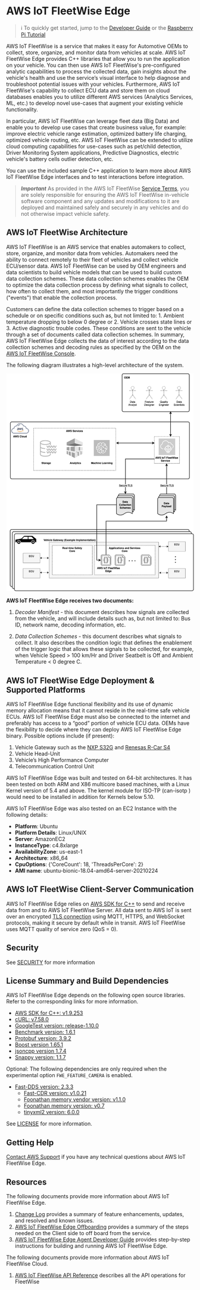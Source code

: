 AWS IoT FleetWise Edge
======================

> :information_source: To quickly get started, jump to the [Developer Guide](./docs/dev-guide/edge-agent-dev-guide.md)
  or the [Raspberry Pi Tutorial](./docs/rpi-tutorial/raspberry-pi-tutorial.md)

AWS IoT FleetWise is a service that makes it easy for Automotive OEMs to collect, store, organize, and monitor data from vehicles at scale. AWS IoT FleetWise Edge provides C++ libraries that allow you to run the application on your vehicle. You can then use AWS IoT FleetWise's pre-configured analytic capabilities to process the collected data, gain insights about the vehicle's health and use the service’s visual interface to help diagnose and troubleshoot potential issues with your vehicles. Furthermore, AWS IoT FleetWise's capability to collect ECU data and store them on cloud databases enables you to utilize different AWS services (Analytics Services, ML, etc.) to develop novel use-cases that augment your existing vehicle functionality. 

In particular, AWS IoT FleetWise can leverage fleet data (Big Data) and enable you to develop use cases that create business value, for example: improve electric vehicle range estimation, optimized battery life charging, optimized vehicle routing, etc. AWS IoT FleetWise can be extended to utilize cloud computing capabilities for use-cases such as pet/child detection, Driver Monitoring System applications, Predictive Diagnostics, electric vehicle's battery cells outlier detection, etc.

You can use the included sample C++ application to learn more about AWS IoT FleetWise Edge interfaces and to test interactions before integration.

> _**Important**_ 
> As provided in the AWS IoT FleetWise [Service Terms](https://aws.amazon.com/service-terms/), you are solely responsible for ensuring the AWS IoT FleetWise in-vehicle software component and any updates and modifications to it are deployed and maintained safely and securely in any vehicles and do not otherwise impact vehicle safety.

## AWS IoT FleetWise Architecture

AWS IoT FleetWise is an AWS service that enables automakers to collect, store, organize, and monitor data from vehicles. Automakers need the ability to connect remotely to their fleet of vehicles and collect vehicle ECU/sensor data. AWS IoT FleetWise can be used by OEM engineers and data scientists to build vehicle models that can be used to build custom data collection schemes. These data collection schemes enables the OEM to optimize the data collection process by defining what signals to collect, how often to collect them, and most importantly the trigger conditions ("events") that enable the collection process.

Customers can define the data collection schemes to trigger based on a schedule or on specific conditions such as, but not limited to: 1. Ambient temperature dropping to below 0 degree or 2. Vehicle crosses state lines or 3. Active diagnostic trouble codes. These conditions are sent to the vehicle through a set of documents called data collection schemes. In summary, AWS IoT FleetWise Edge collects the data of interest according to the data collection schemes and decoding rules as specified by the OEM on the [AWS IoT FleetWise Console](https://aws.amazon.com/iot-fleetwise/).

The  following diagram illustrates a high-level architecture of the system.





<img src="./docs/iot-FleetWise-architecture.png" />



**AWS IoT FleetWise Edge receives two documents:**

1. *Decoder Manifest* - this document describes how signals are collected from the vehicle, and will include details such as, but not limited to: Bus ID, network name, decoding information, etc. 

2. *Data Collection Schemes* - this document describes what signals to collect. It also describes the condition logic that defines the enablement of the trigger logic that allows these signals to be collected, for example, when Vehicle Speed > 100 km/Hr and Driver Seatbelt is Off and Ambient Temperature <  0 degree C. 

## AWS IoT FleetWise Edge Deployment & Supported Platforms

AWS IoT FleetWise Edge functional flexibility and its use of dynamic memory allocation means that it cannot reside in the real-time safe vehicle ECUs. AWS IoT FleetWise Edge must also be connected to the internet and preferably has access to a “good” portion of vehicle ECU data. OEMs have the flexibility to decide  where they can deploy AWS IoT FleetWise Edge binary. Possible options include (if present):

1. Vehicle Gateway such as the [NXP S32G](https://www.nxp.com/products/processors-and-microcontrollers/arm-processors/s32g-vehicle-network-processors/s32g2-processors-for-vehicle-networking:S32G2) and [Renesas R-Car S4](https://www.renesas.com/jp/en/products/automotive-products/automotive-system-chips-socs/rtp8a779f0askb0sp2s-r-car-s4-reference-boardspider)
2. Vehicle Head-Unit
3. Vehicle’s High Performance Computer
4. Telecommunication Control Unit



AWS IoT FleetWise Edge was built and tested on 64-bit architectures. It has been tested on both ARM and X86 multicore based machines, with a Linux Kernel version of 5.4 and above. The kernel module for ISO-TP (can-isotp ) would need to be installed in addition for Kernels below 5.10.

AWS IoT FleetWise Edge was also tested on an EC2 Instance with the following details:

- **Platform**: Ubuntu
- **Platform Details**: Linux/UNIX
- **Server**: AmazonEC2
- **InstanceType**: c4.8xlarge
- **AvailabilityZone**: us-east-1
- **Architecture**: x86_64
- **CpuOptions**: {'CoreCount': 18, 'ThreadsPerCore': 2}
- **AMI name**: ubuntu-bionic-18.04-amd64-server-20210224



## AWS IoT FleetWise Client-Server Communication

AWS IoT FleetWise Edge relies on [AWS SDK for C++](https://github.com/aws/aws-sdk-cpp) to send and receive data from and to AWS IoT FleetWise Server. All data sent to AWS IoT is sent over an encrypted [TLS connection](https://docs.aws.amazon.com/iot/latest/developerguide/data-encryption.html) using MQTT, HTTPS, and WebSocket protocols, making it secure by default while in transit. AWS IoT FleetWise uses MQTT quality of service zero (QoS = 0).



## Security

See [SECURITY](./SECURITY.md) for more information



## License Summary and Build Dependencies
AWS IoT FleetWise Edge depends on the following open source libraries. Refer to the corresponding links for more information.

* [AWS SDK for C++: v1.9.253](https://github.com/aws/aws-sdk-cpp)
* [cURL: v7.58.0](https://github.com/curl/curl)
* [GoogleTest version: release-1.10.0](https://github.com/google/googletest)
* [Benchmark version: 1.6.1](https://github.com/google/benchmark)
* [Protobuf version: 3.9.2](https://github.com/protocolbuffers/protobuf)
* [Boost version 1.65.1](https://github.com/boostorg/boost)
* [jsoncpp version 1.7.4](https://github.com/open-source-parsers/jsoncpp)
* [Snappy version: 1.1.7](https://github.com/google/snappy)

Optional: The following dependencies are only required when the experimental option `FWE_FEATURE_CAMERA` is enabled.

* [Fast-DDS version: 2.3.3](https://github.com/eProsima/Fast-DDS.git)
  * [Fast-CDR version: v1.0.21](https://github.com/eProsima/Fast-CDR.git)
  * [Foonathan memory vendor version: v1.1.0](https://github.com/eProsima/foonathan_memory_vendor.git)
  * [Foonathan memory version: v0.7](https://github.com/foonathan/memory)
  * [tinyxml2 version: 6.0.0](https://github.com/leethomason/tinyxml2.git)

See [LICENSE](./LICENSE) for more information.



## Getting Help

[Contact AWS Support](https://aws.amazon.com/contact-us/) if you have any technical questions about AWS IoT FleetWise Edge.



## Resources

The following documents provide more information about AWS IoT FleetWise Edge.

1. [Change Log](./CHANGELOG.md) provides a summary of feature enhancements, updates, and resolved and known issues.
2. [AWS IoT FleetWise Edge Offboarding](./docs/AWS-IoTFleetWiseOffboarding.md) provides a summary of the steps needed on the Client side to off board from the service.
3. [AWS IoT FleetWise Edge Agent Developer Guide](./docs/dev-guide/edge-agent-dev-guide.md) provides step-by-step instructions for building and running AWS IoT FleetWise Edge.

The following documents provide more information about AWS IoT FleetWise Cloud.
1. [AWS IoT FleetWise API Reference](https://docs.aws.amazon.com/iot-fleetwise/latest/APIReference/Welcome.html) describes all the API operations for FleetWise
